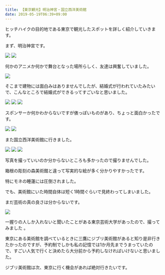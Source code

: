 ```yaml
---
title: 【東京観光】明治神宮・国立西洋美術館
date: 2019-05-19T06:39+09:00
---
```


ヒッチハイクの目的地である東京で観光したスポットを詳しく紹介していきます。

まず、明治神宮です。

![](images/Tokyo-tourism-Meji-shrine-The-National-Museum-of-Western-Art/20190327171048.jpg)
![](images/Tokyo-tourism-Meji-shrine-The-National-Museum-of-Western-Art/20190327171037.jpg)

何かのアニメか何かで舞台となった場所らしく、友達は興奮していました。

![](images/Tokyo-tourism-Meji-shrine-The-National-Museum-of-Western-Art/20190327171028.jpg)

そこまで建物には面白みはありませんでしたが、結婚式が行われていたみたいで、こんなところで結婚式ができるってすごいなと思いました。

![](images/Tokyo-tourism-Meji-shrine-The-National-Museum-of-Western-Art/20190327171033.jpg)
![](images/Tokyo-tourism-Meji-shrine-The-National-Museum-of-Western-Art/20190327171020.jpg)
![](images/Tokyo-tourism-Meji-shrine-The-National-Museum-of-Western-Art/20190327171044.jpg)

スポンサーか何かわからないですが俵っぽいものがあり、ちょっと面白かったです。

![](images/Tokyo-tourism-Meji-shrine-The-National-Museum-of-Western-Art/20190327171041.jpg)
![](images/Tokyo-tourism-Meji-shrine-The-National-Museum-of-Western-Art/20190327171024.jpg)

また国立西洋美術館に行きました。

![](images/Tokyo-tourism-Meji-shrine-The-National-Museum-of-Western-Art/20190327170440.jpg)
![](images/Tokyo-tourism-Meji-shrine-The-National-Museum-of-Western-Art/20190327170414.jpg)
![](images/Tokyo-tourism-Meji-shrine-The-National-Museum-of-Western-Art/20190327170338.jpg)

写真を撮っていいのか分からないところも多かったので撮りませんでした。

箱根の彫刻の森美術館と違って写実的な絵が多く分かりやすかったです。

特にモネの睡蓮には圧倒されました。

でも、美術館にいた時間自体は短く1時間ぐらいで見終わってしまいました。

まだ芸術の真の良さは分からないです。

![](images/Tokyo-tourism-Meji-shrine-The-National-Museum-of-Western-Art/20190327170429.jpg)

一握りの人しか入れないと聞いたことがある東京芸術大学があったので、撮ってみました
。

東京にある美術館を調べているときに三鷹にジブリ美術館があると知り是非行きたかったのですが、予約制でしかも私の記憶では1か月先までうまっていたので、すごい人気で行くと決めたら大分前から予約しなければいけないと思いました。

ジブリ美術館は次、東京に行く機会があれば絶対行きたいです。
